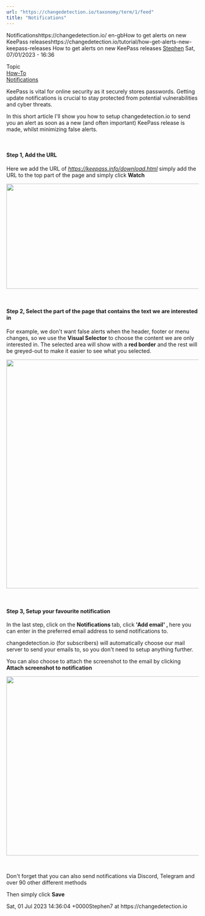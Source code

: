 ```yaml
---
url: "https://changedetection.io/taxonomy/term/1/feed"
title: "Notifications"
---
```


Notificationshttps://changedetection.io/
 en-gbHow to get alerts on new KeePass releaseshttps://changedetection.io/tutorial/how-get-alerts-new-keepass-releases
 <span class="field field--name-title field--type-string field--label-hidden">How to get alerts on new KeePass releases</span>
<span class="field field--name-uid field--type-entity-reference field--label-hidden"><a title="View user profile." href="/tech-writer/stephen" class="username">Stephen</a></span>
<span class="field field--name-created field--type-created field--label-hidden"><time datetime="2023-07-01T16:36:04+02:00" title="Saturday, July 1, 2023 - 16:36" class="datetime">Sat, 07/01/2023 - 16:36</time>
</span>

 <div class="field field--name-field-topic field--type-entity-reference field--label-above">
 <div class="field\_\_label">Topic</div>
 <div class='field\_\_items'>
 <div class="field\_\_item"><a href="/topic/how" hreflang="en-gb">How-To</a></div>
 <div class="field\_\_item"><a href="/topic/notifications" hreflang="en-gb">Notifications</a></div>
 </div>
 </div>

 <div class="clearfix text-formatted field field--name-body field--type-text-with-summary field--label-hidden field\_\_item"><p>KeePass is vital for online security as it securely stores passwords. Getting update notifications is crucial to stay protected from potential vulnerabilities and cyber threats.</p><p>In this short article I'll show you how to setup changedetection.io to send you an alert as soon as a new (and often important) KeePass release is made, whilst minimizing false alerts.</p><p>&nbsp;</p><h4>Step 1, Add the URL</h4><p>Here we add the URL of <a href="https://keepass.info/download.html"><em>https://keepass.info/download.html</em></a><em> </em>simply add the URL to the top part of the page and simply click <strong>Watch</strong></p><img src="/sites/changedetection.io/files/inline-images/image.png" data-entity-uuid="486bdcbf-7f9a-4254-a676-e4bb964e2186" data-entity-type="file" width="1168" height="275" loading="lazy"><p>&nbsp;</p><h4>Step 2, Select the part of the page that contains the text we are interested in</h4><p>For example, we don't want false alerts when the header, footer or menu changes, so we use the <strong>Visual Selector</strong> to choose the content we are only interested in. The selected area will show with a <strong>red border</strong> and the rest will be greyed-out to make it easier to see what you selected.</p><img src="/sites/changedetection.io/files/inline-images/image\_0.png" data-entity-uuid="fb1bf898-39ae-40df-a815-f74721b28359" data-entity-type="file" width="1129" height="599" loading="lazy"><p>&nbsp;</p><h4>Step 3, Setup your favourite notification</h4><p>In the last step, click on the <strong>Notifications </strong>tab, click <strong>'Add email' , </strong>here you can enter in the preferred email address to send notifications to.</p><p>changedetection.io (for subscribers) will automatically choose our mail server to send your emails to, so you don't need to setup anything further.</p><p>You can also choose to attach the screenshot to the email by clicking <strong>Attach screenshot to notification</strong></p><img src="/sites/changedetection.io/files/inline-images/image\_1.png" data-entity-uuid="6d6551d1-c851-41a9-b63c-d0c4ec640900" data-entity-type="file" width="1130" height="469" loading="lazy"><p>&nbsp;</p><p>Don't forget that you can also send notifications via Discord, Telegram and over 90 other different methods</p><p>Then simply click <strong>Save</strong></p></div>
 Sat, 01 Jul 2023 14:36:04 +0000Stephen7 at https://changedetection.io